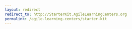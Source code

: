 ```yaml
---
layout: redirect
redirect_to: http://StarterKit.AgileLearningCenters.org
permalink: /agile-learning-centers/starter-kit
---
```

